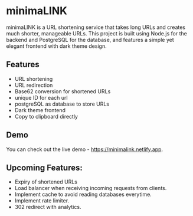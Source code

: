 # minimaLINK

minimaLINK is a URL shortening service that takes long URLs and creates much shorter, manageable URLs. 
This project is built using Node.js for the backend and PostgreSQL for the database, and features a simple yet elegant frontend with dark theme design.


## Features

- URL shortening
- URL redirection
- Base62 conversion for shortened URLs
- unique ID for each url
- postgreSQL as database to store URLs
- Dark theme frontend
- Copy to clipboard directly

## Demo

You can check out the live demo - https://minimalink.netlify.app.

## Upcoming Features:

- Expiry of shortened URLs
- Load balancer when receiving incoming requests from clients. 
- Implement cache to avoid reading databases everytime. 
- Implement rate limiter.
- 302 redirect with analytics. 